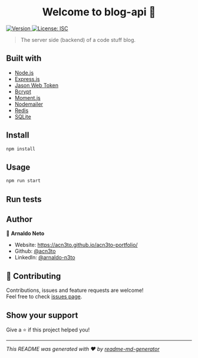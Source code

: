 <h1 align="center">Welcome to blog-api 👋</h1>
<p>
  <a href="https://www.npmjs.com/package/blog-api" target="_blank">
    <img alt="Version" src="https://img.shields.io/npm/v/blog-api.svg">
  </a>
  <a href="#" target="_blank">
    <img alt="License: ISC" src="https://img.shields.io/badge/License-ISC-yellow.svg" />
  </a>
</p>

>The server side (backend) of a code stuff blog.

## Built with

* [Node.js](https://nodejs.org/en/)
* [Express.js](https://expressjs.com/)
* [Jason Web Token](https://jwt.io/)
* [Bcrypt](https://www.npmjs.com/package/bcrypt)
* [Moment.js](https://momentjs.com/)
* [Nodemailer](https://nodemailer.com/)
* [Redis](https://redis.io/)
* [SQLite](https://www.sqlite.org/)

## Install

```sh
npm install
```

## Usage

```sh
npm run start
```

## Run tests


## Author

👤 **Arnaldo Neto**

* Website: https://acn3to.github.io/acn3to-portfolio/
* Github: [@acn3to](https://github.com/acn3to)
* LinkedIn: [@arnaldo-n3to](https://linkedin.com/in/arnaldo-n3to)

## 🤝 Contributing

Contributions, issues and feature requests are welcome!<br />Feel free to check [issues page](https://github.com/acn3to/blog-api/issues). 

## Show your support

Give a ⭐️ if this project helped you!

***
_This README was generated with ❤️ by [readme-md-generator](https://github.com/kefranabg/readme-md-generator)_